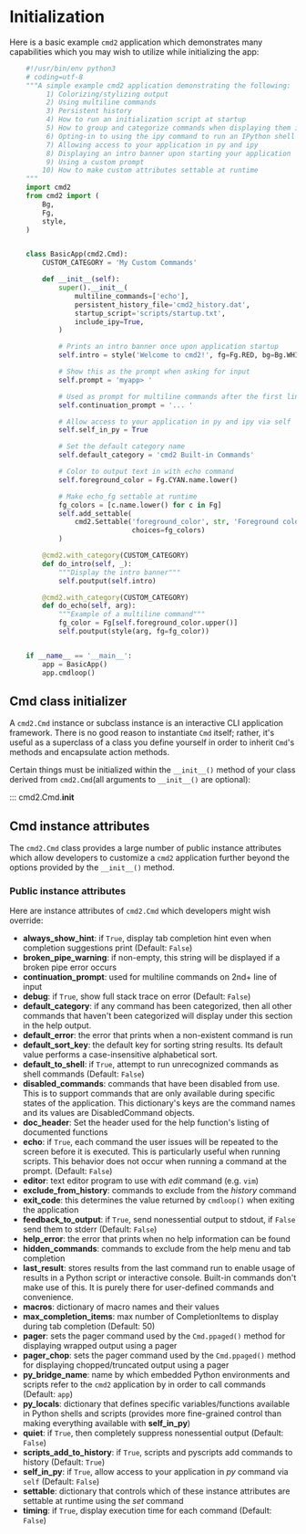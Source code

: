 # Initialization

Here is a basic example `cmd2` application which demonstrates many capabilities which you may wish to utilize while initializing the app:

```py
    #!/usr/bin/env python3
    # coding=utf-8
    """A simple example cmd2 application demonstrating the following:
         1) Colorizing/stylizing output
         2) Using multiline commands
         3) Persistent history
         4) How to run an initialization script at startup
         5) How to group and categorize commands when displaying them in help
         6) Opting-in to using the ipy command to run an IPython shell
         7) Allowing access to your application in py and ipy
         8) Displaying an intro banner upon starting your application
         9) Using a custom prompt
        10) How to make custom attributes settable at runtime
    """
    import cmd2
    from cmd2 import (
        Bg,
        Fg,
        style,
    )


    class BasicApp(cmd2.Cmd):
        CUSTOM_CATEGORY = 'My Custom Commands'

        def __init__(self):
            super().__init__(
                multiline_commands=['echo'],
                persistent_history_file='cmd2_history.dat',
                startup_script='scripts/startup.txt',
                include_ipy=True,
            )

            # Prints an intro banner once upon application startup
            self.intro = style('Welcome to cmd2!', fg=Fg.RED, bg=Bg.WHITE, bold=True)

            # Show this as the prompt when asking for input
            self.prompt = 'myapp> '

            # Used as prompt for multiline commands after the first line
            self.continuation_prompt = '... '

            # Allow access to your application in py and ipy via self
            self.self_in_py = True

            # Set the default category name
            self.default_category = 'cmd2 Built-in Commands'

            # Color to output text in with echo command
            self.foreground_color = Fg.CYAN.name.lower()

            # Make echo_fg settable at runtime
            fg_colors = [c.name.lower() for c in Fg]
            self.add_settable(
                cmd2.Settable('foreground_color', str, 'Foreground color to use with echo command', self,
                              choices=fg_colors)
            )

        @cmd2.with_category(CUSTOM_CATEGORY)
        def do_intro(self, _):
            """Display the intro banner"""
            self.poutput(self.intro)

        @cmd2.with_category(CUSTOM_CATEGORY)
        def do_echo(self, arg):
            """Example of a multiline command"""
            fg_color = Fg[self.foreground_color.upper()]
            self.poutput(style(arg, fg=fg_color))


    if __name__ == '__main__':
        app = BasicApp()
        app.cmdloop()
```

## Cmd class initializer

A `cmd2.Cmd` instance or subclass instance is an interactive CLI application framework. There is no good reason to instantiate `Cmd` itself; rather, it's useful as a superclass of a class you define yourself in order to inherit `Cmd`'s methods and encapsulate action methods.

Certain things must be initialized within the `__init__()` method of your class derived from `cmd2.Cmd`(all arguments to `__init__()` are optional):

::: cmd2.Cmd.__init__

## Cmd instance attributes

The `cmd2.Cmd` class provides a large number of public instance attributes which allow developers to customize a `cmd2` application further beyond the options provided by the `__init__()` method.

### Public instance attributes

Here are instance attributes of `cmd2.Cmd` which developers might wish override:

- **always_show_hint**: if `True`, display tab completion hint even when completion suggestions print (Default: `False`)
- **broken_pipe_warning**: if non-empty, this string will be displayed if a broken pipe error occurs
- **continuation_prompt**: used for multiline commands on 2nd+ line of input
- **debug**: if `True`, show full stack trace on error (Default: `False`)
- **default_category**: if any command has been categorized, then all other commands that haven't been categorized will display under this section in the help output.
- **default_error**: the error that prints when a non-existent command is run
- **default_sort_key**: the default key for sorting string results. Its default value performs a case-insensitive alphabetical sort.
- **default_to_shell**: if `True`, attempt to run unrecognized commands as shell commands (Default: `False`)
- **disabled_commands**: commands that have been disabled from use. This is to support commands that are only available during specific states of the application. This dictionary's keys are the command names and its values are DisabledCommand objects.
- **doc_header**: Set the header used for the help function's listing of documented functions
- **echo**: if `True`, each command the user issues will be repeated to the screen before it is executed. This is particularly useful when running scripts. This behavior does not occur when running a command at the prompt. (Default: `False`)
- **editor**: text editor program to use with _edit_ command (e.g. `vim`)
- **exclude_from_history**: commands to exclude from the _history_ command
- **exit_code**: this determines the value returned by `cmdloop()` when exiting the application
- **feedback_to_output**: if `True`, send nonessential output to stdout, if `False` send them to stderr (Default: `False`)
- **help_error**: the error that prints when no help information can be found
- **hidden_commands**: commands to exclude from the help menu and tab completion
- **last_result**: stores results from the last command run to enable usage of results in a Python script or interactive console. Built-in commands don't make use of this. It is purely there for user-defined commands and convenience.
- **macros**: dictionary of macro names and their values
- **max_completion_items**: max number of CompletionItems to display during tab completion (Default: 50)
- **pager**: sets the pager command used by the `Cmd.ppaged()` method for displaying wrapped output using a pager
- **pager_chop**: sets the pager command used by the `Cmd.ppaged()` method for displaying chopped/truncated output using a pager
- **py_bridge_name**: name by which embedded Python environments and scripts refer to the `cmd2` application by in order to call commands (Default: `app`)
- **py_locals**: dictionary that defines specific variables/functions available in Python shells and scripts (provides more fine-grained control than making everything available with **self_in_py**)
- **quiet**: if `True`, then completely suppress nonessential output (Default: `False`)
- **scripts_add_to_history**: if `True`, scripts and pyscripts add commands to history (Default: `True`)
- **self_in_py**: if `True`, allow access to your application in _py_ command via `self` (Default: `False`)
- **settable**: dictionary that controls which of these instance attributes are settable at runtime using the _set_ command
- **timing**: if `True`, display execution time for each command (Default: `False`)

